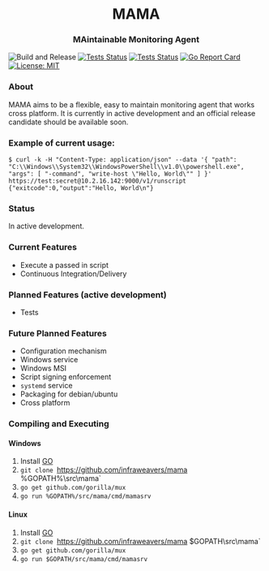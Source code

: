 <h1 align="center">MAMA</h1>
<h3 align="center">MAintainable Monitoring Agent</h3>

![Build and Release](https://github.com/infraweavers/mama/workflows/Build%20and%20Release/badge.svg)
[![Tests Status](https://github.com/infraweavers/mama/workflows/Test-Ubuntu/badge.svg)](https://github.com/infraweavers/mama/actions?query=workflow:Test-Ubuntu)
[![Tests Status](https://github.com/infraweavers/mama/workflows/Test-Windows/badge.svg)](https://github.com/infraweavers/mama/actions?query=workflow:Test-Windows)
[![Go Report Card](https://goreportcard.com/badge/github.com/infraweavers/mama)](https://goreportcard.com/report/github.com/infraweavers/mama)
[![License: MIT](https://img.shields.io/github/license/infraweavers/mama)](https://mit-license.org/)

### About

MAMA aims to be a flexible, easy to maintain monitoring agent that works cross platform. It is currently in active development and an official release candidate should be available soon.

### Example of current usage:

```
$ curl -k -H "Content-Type: application/json" --data '{ "path": "C:\\Windows\\System32\\WindowsPowerShell\\v1.0\\powershell.exe", "args": [ "-command", "write-host \"Hello, World\"" ] }' https://test:secret@10.2.16.142:9000/v1/runscript
{"exitcode":0,"output":"Hello, World\n"}

```

### Status

In active development.

### Current Features

* Execute a passed in script
* Continuous Integration/Delivery

### Planned Features (active development)

* Tests

### Future Planned Features

* Configuration mechanism
* Windows service
* Windows MSI
* Script signing enforcement
* `systemd` service
* Packaging for debian/ubuntu
* Cross platform

### Compiling and Executing

#### Windows

1. Install [GO](https://golang.org/doc/install)
2. `git clone `https://github.com/infraweavers/mama %GOPATH%\src\mama`
3. `go get github.com/gorilla/mux`
4. `go run %GOPATH%/src/mama/cmd/mamasrv` 

#### Linux

1. Install [GO](https://golang.org/doc/install)
2. `git clone `https://github.com/infraweavers/mama $GOPATH\src\mama`
3. `go get github.com/gorilla/mux`
4. `go run $GOPATH/src/mama/cmd/mamasrv` 
